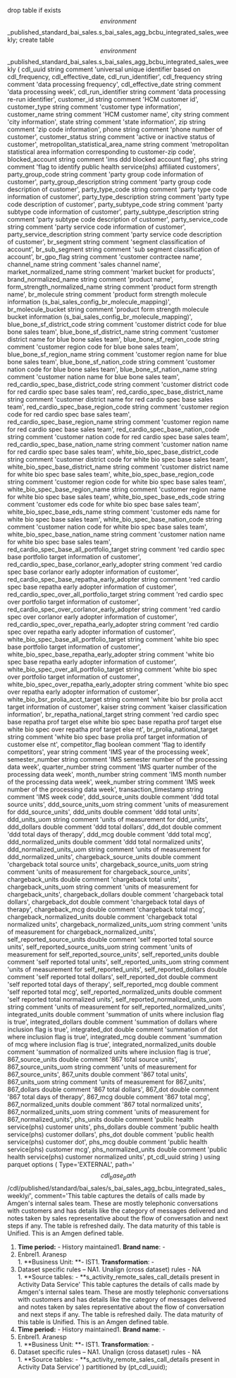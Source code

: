 drop table if exists $$environment$$_published_standard_bai_sales.s_bai_sales_agg_bcbu_integrated_sales_weekly;
create table $$environment$$_published_standard_bai_sales.s_bai_sales_agg_bcbu_integrated_sales_weekly
(
    cdl_uuid                                        string comment 'universal unique identifier based on cdl_frequency, cdl_effective_date, cdl_run_identifier',
    cdl_frequency                                   string comment 'data processing frequency',
    cdl_effective_date                              string comment 'data processing week',
    cdl_run_identifier                              string comment 'data processing re-run identifier',
    customer_id                                     string comment 'HCM customer id',
    customer_type                                   string comment 'customer type information',
    customer_name                                   string comment 'HCM customer name',
    city                                            string comment 'city information',
    state                                           string comment 'state information',
    zip                                             string comment 'zip code information',
    phone                                           string comment 'phone number of customer',
    customer_status                                 string comment 'active or inactive status of customer',
    metropolitan_statistical_area_name              string comment 'metropolitan statistical area information corresponding to customer-zip code',
    blocked_account                                 string comment 'ims ddd blocked account flag',
    phs                                             string comment 'flag to identify public health service(phs) affiliated customers',
    party_group_code                                string comment 'party group code information of customer',
    party_group_description                         string comment 'party group code description of customer',
    party_type_code                                 string comment 'party type code information of customer',
    party_type_description                          string comment 'party type code description of customer',
    party_subtype_code                              string comment 'party subtype code information of customer',
    party_subtype_description                       string comment 'party subtype code description of customer',
    party_service_code                              string comment 'party service code information of customer',
    party_service_description                       string comment 'party service code description of customer',
    br_segment                                      string comment 'segment classification of account',
    br_sub_segment                                  string comment 'sub segment classification of account',
    br_gpo_flag                                     string comment 'customer contractee name',
    channel_name                                    string comment 'sales channel name',
    market_normalized_name                          string comment 'market bucket for products',
    brand_normalized_name                           string comment 'product name',
    form_strength_normalized_name                   string comment 'product form strength name',
    br_molecule                                     string comment 'product form strength molecule information (s_bai_sales_config_br_molecule_mapping)',
    br_molecule_bucket                              string comment 'product form strength molecule bucket information (s_bai_sales_config_br_molecule_mapping)',
    blue_bone_sf_district_code                      string comment 'customer district code for blue bone sales team',
    blue_bone_sf_district_name                      string comment 'customer district name for blue bone sales team',
    blue_bone_sf_region_code                        string comment 'customer region code for blue bone sales team',
    blue_bone_sf_region_name                        string comment 'customer region name for blue bone sales team',
    blue_bone_sf_nation_code                        string comment 'customer nation code for blue bone sales team',
    blue_bone_sf_nation_name                        string comment 'customer nation name for blue bone sales team',
    red_cardio_spec_base_district_code              string comment 'customer district code for red cardio spec base sales team',
    red_cardio_spec_base_district_name              string comment 'customer district name for red cardio spec base sales team',
    red_cardio_spec_base_region_code                string comment 'customer region code for red cardio spec base sales team',
    red_cardio_spec_base_region_name                string comment 'customer region name for red cardio spec base sales team',
    red_cardio_spec_base_nation_code                string comment 'customer nation code for red cardio spec base sales team',
    red_cardio_spec_base_nation_name                string comment 'customer nation name for red cardio spec base sales team',
    white_bio_spec_base_district_code               string comment 'customer district code for white bio spec base sales team',
    white_bio_spec_base_district_name               string comment 'customer district name for white bio spec base sales team',
    white_bio_spec_base_region_code                 string comment 'customer region code for white bio spec base sales team',
    white_bio_spec_base_region_name                 string comment 'customer region name for white bio spec base sales team',
    white_bio_spec_base_eds_code                    string comment 'customer eds code for white bio spec base sales team',
    white_bio_spec_base_eds_name                    string comment 'customer eds name for white bio spec base sales team',
    white_bio_spec_base_nation_code                 string comment 'customer nation code for white bio spec base sales team',
    white_bio_spec_base_nation_name                 string comment 'customer nation name for white bio spec base sales team',
    red_cardio_spec_base_all_portfolio_target       string comment 'red cardio spec base portfolio target information of customer',
    red_cardio_spec_base_corlanor_early_adopter     string comment 'red cardio spec base corlanor early adopter information of customer',
    red_cardio_spec_base_repatha_early_adopter      string comment 'red cardio spec base repatha early adopter information of customer',
    red_cardio_spec_over_all_portfolio_target       string comment 'red cardio spec over portfolio target information of customer',
    red_cardio_spec_over_corlanor_early_adopter     string comment 'red cardio spec over corlanor early adopter information of customer',
    red_cardio_spec_over_repatha_early_adopter      string comment 'red cardio spec over repatha early adopter information of customer',
    white_bio_spec_base_all_portfolio_target        string comment 'white bio spec base portfolio target information of customer',
    white_bio_spec_base_repatha_early_adopter       string comment 'white bio spec base repatha early adopter information of customer',
    white_bio_spec_over_all_portfolio_target        string comment 'white bio spec over portfolio target information of customer',
    white_bio_spec_over_repatha_early_adopter       string comment 'white bio spec over repatha early adopter information of customer',
    white_bio_bsr_prolia_acct_target                string comment 'white bio bsr prolia acct target information of customer',
    kaiser                                          string comment 'kaiser classification information',
    br_repatha_national_target                      string comment 'red cardio spec base repatha prof target else white bio spec base repatha prof target else white bio spec over repatha prof target else nt',
    br_prolia_national_target                       string comment 'white bio spec base prolia prof target information of customer else nt',
    competitor_flag                                 boolean comment 'flag to identify competitors',
    year                                            string comment 'IMS year of the processing week',
    semester_number                                 string comment 'IMS semester number of the processing data week',
    quarter_number                                  string comment 'IMS quarter number of the processing data week',
    month_number                                    string comment 'IMS month number of the processing data week',
    week_number                                     string comment 'IMS week number of the processing data week',
    transaction_timestamp                           string comment 'IMS week code',
    ddd_source_units                                double comment 'ddd total source units',
    ddd_source_units_uom                            string comment 'units of measurement for ddd_source_units',
    ddd_units                                       double comment 'ddd total units',
    ddd_units_uom                                   string comment 'units of measurement for ddd_units',
    ddd_dollars                                     double comment 'ddd total dollars',
    ddd_dot                                         double comment 'ddd total days of therapy',
    ddd_mcg                                         double comment 'ddd total mcg',
    ddd_normalized_units                            double comment 'ddd total normalized units',
    ddd_normalized_units_uom                        string comment 'units of measurement for ddd_normalized_units',
    chargeback_source_units                         double comment 'chargeback total source units',
    chargeback_source_units_uom                     string comment 'units of measurement for chargeback_source_units',
    chargeback_units                                double comment 'chargeback total units',
    chargeback_units_uom                            string comment 'units of measurement for chargeback_units',
    chargeback_dollars                              double comment 'chargeback total dollars',
    chargeback_dot                                  double comment 'chargeback total days of therapy',
    chargeback_mcg                                  double comment 'chargeback total mcg',
    chargeback_normalized_units                     double comment 'chargeback total normalized units',
    chargeback_normalized_units_uom                 string comment 'units of measurement for chargeback_normalized_units',
    self_reported_source_units                      double comment 'self reported total source units',
    self_reported_source_units_uom                  string comment 'units of measurement for self_reported_source_units',
    self_reported_units                             double comment 'self reported total units',
    self_reported_units_uom                         string comment 'units of measurement for self_reported_units',
    self_reported_dollars                           double comment 'self reported total dollars',
    self_reported_dot                               double comment 'self reported total days of therapy',
    self_reported_mcg                               double comment 'self reported total mcg',
    self_reported_normalized_units                  double comment 'self reported total normalized units',
    self_reported_normalized_units_uom              string comment 'units of measurement for self_reported_normalized_units',
    integrated_units                                double comment 'summation of units where inclusion flag is true',
    integrated_dollars                              double comment 'summation of dollars where inclusion flag is true',
    integrated_dot                                  double comment 'summation of dot where inclusion flag is true',
    integrated_mcg                                  double comment 'summation of mcg where inclusion flag is true',
    integrated_normalized_units                     double comment 'summation of normalized units where inclusion flag is true',
    867_source_units                                double comment '867 total source units',
    867_source_units_uom                            string comment 'units of measurement for 867_source_units',
    867_units                                       double comment '867 total units',
    867_units_uom                                   string comment 'units of measurement for 867_units',
    867_dollars                                     double comment '867 total dollars',
    867_dot                                         double comment '867 total days of therapy',
    867_mcg                                         double comment '867 total mcg',
    867_normalized_units                            double comment '867 total normalized units',
    867_normalized_units_uom                        string comment 'units of measurement for 867_normalized_units',
    phs_units                                       double comment 'public health service(phs) customer units',
    phs_dollars                                     double comment 'public health service(phs) customer dollars',
    phs_dot                                         double comment 'public health service(phs) customer dot',
    phs_mcg                                         double comment 'public health service(phs) customer mcg',
    phs_normalized_units                            double comment 'public health service(phs) customer normalized units',
    pt_cdl_uuid                                     string
)
using parquet options
(
    Type='EXTERNAL',
    path='$$cdl_base_path$$/cdl/published/standard/bai_sales/s_bai_sales_agg_bcbu_integrated_sales_weekly/',
comment='This table captures the details of calls made by Amgen's internal sales team. These are mostly telephonic conversations with customers and has details like the category of messages delivered and notes taken by sales representative about the flow of conversation and next steps if any. The table is refreshed daily. The data maturity of this table is Unified. This is an Amgen defined table.
1. **Time period:** - History maintained1. **Brand name**: -<li>Enbrel1. Aranesp</li>1. **Business Unit: **- IST1. **Transformation**: -<li>Dataset specific rules &ndash; NA1. Unalign (cross dataset) rules - NA</li>1. **Source tables: - **s_activity_remote_sales_call_details present in Activity Data Service' 
This table captures the details of calls made by Amgen's internal sales team. These are mostly telephonic conversations with customers and has details like the category of messages delivered and notes taken by sales representative about the flow of conversation and next steps if any. The table is refreshed daily. The data maturity of this table is Unified. This is an Amgen defined table.
1. **Time period:** - History maintained1. **Brand name**: -<li>Enbrel1. Aranesp</li>1. **Business Unit: **- IST1. **Transformation**: -<li>Dataset specific rules &ndash; NA1. Unalign (cross dataset) rules - NA</li>1. **Source tables: - **s_activity_remote_sales_call_details present in Activity Data Service' 
)
partitioned by (pt_cdl_uuid);

